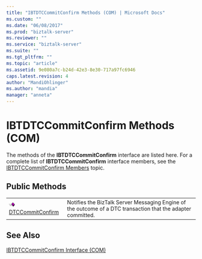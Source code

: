 ```yaml
---
title: "IBTDTCCommitConfirm Methods (COM) | Microsoft Docs"
ms.custom: ""
ms.date: "06/08/2017"
ms.prod: "biztalk-server"
ms.reviewer: ""
ms.service: "biztalk-server"
ms.suite: ""
ms.tgt_pltfrm: ""
ms.topic: "article"
ms.assetid: 9e080a7c-b24d-42e3-8e30-717a97fc6946
caps.latest.revision: 4
author: "MandiOhlinger"
ms.author: "mandia"
manager: "anneta"
---
```

# IBTDTCCommitConfirm Methods (COM)
The methods of the **IBTDTCCommitConfirm** interface are listed here. For a complete list of **IBTDTCCommitConfirm** interface members, see the [IBTDTCCommitConfirm Members](../core/ibtdtccommitconfirm-members-com.md) topic.  
  
## Public Methods  
  
|||  
|-|-|  
|![](../core/media/pubmethod.gif "pubmethod") [DTCCommitConfirm](../core/ibtdtccommitconfirm-dtccommitconfirm-method-com.md)|Notifies the BizTalk Server Messaging Engine of the outcome of a DTC transaction that the adapter committed.|  
  
## See Also  
 [IBTDTCCommitConfirm Interface (COM)](../core/ibtdtccommitconfirm-interface-com.md)